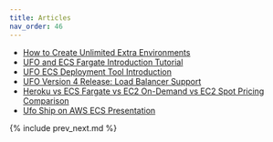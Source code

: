 ```yaml
---
title: Articles
nav_order: 46
---
```


* [How to Create Unlimited Extra Environments
](https://blog.boltops.com/2018/07/12/ufo-how-to-create-unlimited-extra-environments)
* [UFO and ECS Fargate Introduction Tutorial](https://blog.boltops.com/2018/07/11/ufo-and-ecs-fargate-introduction-tutorial)
* [UFO ECS Deployment Tool Introduction](https://blog.boltops.com/2018/07/06/ufo-ecs-deployment-tool-introduction)
* [UFO Version 4 Release: Load Balancer Support](https://blog.boltops.com/2018/07/05/ufo-version-4-release)
* [Heroku vs ECS Fargate vs EC2 On-Demand vs EC2 Spot Pricing Comparison](https://blog.boltops.com/2018/04/22/heroku-vs-ecs-fargate-vs-ec2-on-demand-vs-ec2-spot-pricing-comparison)
* [Ufo Ship on AWS ECS Presentation](http://www.slideshare.net/tongueroo/ufo-ship-for-aws-ecs-70885296)

{% include prev_next.md %}
